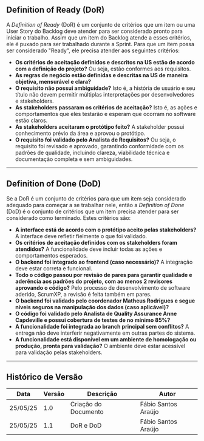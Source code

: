 ## Definition of Ready (DoR)

A *Definition of Ready* (DoR) é um conjunto de critérios que um item ou uma User Story do Backlog deve atender para ser considerado pronto para iniciar o trabalho. Assim que um item do Backlog atende a esses critérios, ele é puxado para ser trabalhado durante a Sprint. Para que um item possa ser considerado "Ready", ele precisa atender aos seguintes critérios:

- **Os critérios de aceitação definidos e descritos na US estão de acordo com a definição do projeto?** Ou seja, estão conformes aos requisitos.
- **As regras de negócio estão definidas e descritas na US de maneira objetiva, mensurável e clara?**
- **O requisito não possui ambiguidade?** Isto é, a história de usuário e seu título não devem permitir múltiplas interpretações por desenvolvedores e stakeholders.
- **As stakeholders passaram os critérios de aceitação?** Isto é, as ações e comportamentos que eles testarão e esperam que ocorram no software estão claros.
- **As stakeholders aceitaram o protótipo feito?** A stakeholder possui conhecimento prévio da área e aprovou o protótipo.
- **O requisito foi validado pelo Analista de Requisitos?** Ou seja, o requisito foi revisado e aprovado, garantindo conformidade com os padrões de qualidade, incluindo clareza, viabilidade técnica e documentação completa e sem ambiguidades.

---

## Definition of Done (DoD)

Se a DoR é um conjunto de critérios para que um item seja considerado adequado para começar a se trabalhar nele, então a *Definition of Done* (DoD) é o conjunto de critérios que um item precisa atender para ser considerado como terminado. Estes critérios são:

- **A interface está de acordo com o protótipo aceito pelas stakeholders?** A interface deve refletir fielmente o que foi validado.
- **Os critérios de aceitação definidos com os stakeholders foram atendidos?** A funcionalidade deve incluir todas as ações e comportamentos esperados.
- **O backend foi integrado ao frontend (caso necessário)?** A integração deve estar correta e funcional.
- **Todo o código passou por revisão de pares para garantir qualidade e aderência aos padrões do projeto, com ao menos 2 revisores aprovando o código?** Pelo processo de desenvolvimento de software aderido, ScrumXP, a revisão é feita também em pares.
- **O backend foi validado pelo coordenador Matheus Rodrigues e segue níveis seguros na manipulação dos dados (caso aplicável)?**
- **O código foi validado pelo Analista de Quality Assurance Anne Capdeville e possui cobertura de testes de no mínimo 85%?**
- **A funcionalidade foi integrada ao branch principal sem conflitos?** A entrega não deve interferir negativamente em outras partes do sistema.
- **A funcionalidade está disponível em um ambiente de homologação ou produção, pronta para validação?** O ambiente deve estar acessível para validação pelas stakeholders.

---

## Histórico de Versão

| Data     | Versão | Descrição            | Autor                |
|----------|--------|----------------------|-----------------------|
| 25/05/25 | 1.0    | Criação do Documento | Fábio Santos Araújo   |
| 25/05/25 | 1.1    | DoR e DoD            | Fábio Santos Araújo   |
